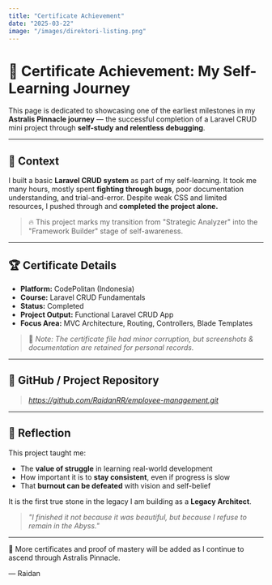 ```yaml
---
title: "Certificate Achievement"
date: "2025-03-22"
image: "/images/direktori-listing.png"
---
```


# 🌟 Certificate Achievement: My Self-Learning Journey

This page is dedicated to showcasing one of the earliest milestones in my **Astralis Pinnacle journey** — the successful completion of a Laravel CRUD mini project through **self-study and relentless debugging**.

---

## 🧠 Context

I built a basic **Laravel CRUD system** as part of my self-learning. It took me many hours, mostly spent **fighting through bugs**, poor documentation understanding, and trial-and-error. Despite weak CSS and limited resources, I pushed through and **completed the project alone.**

> 🔥 This project marks my transition from "Strategic Analyzer" into the "Framework Builder" stage of self-awareness.

---

## 🏆 Certificate Details
- **Platform:** CodePolitan (Indonesia)
- **Course:** Laravel CRUD Fundamentals
- **Status:** Completed
- **Project Output:** Functional Laravel CRUD App
- **Focus Area:** MVC Architecture, Routing, Controllers, Blade Templates

> 📸 *Note: The certificate file had minor corruption, but screenshots & documentation are retained for personal records.*

---

## 📂 GitHub / Project Repository
> *https://github.com/RaidanRR/employee-management.git*

---

## 🧭 Reflection
This project taught me:
- The **value of struggle** in learning real-world development
- How important it is to **stay consistent**, even if progress is slow
- That **burnout can be defeated** with vision and self-belief

It is the first true stone in the legacy I am building as a **Legacy Architect**.

> _"I finished it not because it was beautiful, but because I refuse to remain in the Abyss."_

---

🚀 More certificates and proof of mastery will be added as I continue to ascend through Astralis Pinnacle.

— Raidan
